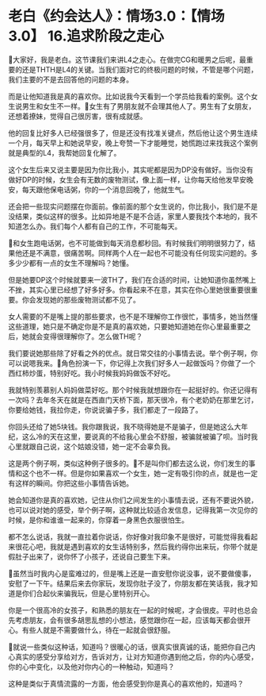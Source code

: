 # 老白《约会达人》：情场3.0：【情场3.0】 16.追求阶段之走心

🎼大家好，我是老白。这节课我们来讲L4之走心。在做完CG和暖男之后呢，最重要的还是THTH是L4的关键。当我们面对它的终极问题的时候，不管是哪个问题，我们主要的不是去回答他的问题的本身。

而是让他知道我是真的喜欢你。比如说我今天看到一个学员给我看的案例。这个女生说男生和女生不一样。🎼女生有了男朋友就不会理其他人了。男生有了女朋友，还想着撩妹，觉得自己很厉害，很有成就感。

他的回复比好多人已经强很多了，但是还没有找准关键点，然后他让这个男生连续一个月，每天早上和她说早安，晚上夸赞一下才能睡觉，她慌跑过来找我这个案例就是典型的L4，我帮她回复化解了。

这个女生后来又说主要是因为你比我小，其实呢都是因为DP没有做好。当你没有做好DP的时候，女生会有无数的废物测试，像上面一样，让你每天给他发早安晚安，每天跟他保电话粥，你的一个消息回晚了，他就生气。

还会把一些现实问题摆在你面前。像前面的那个女生说的，你比我小，我们是不是没结果，类似这样的很多。比如异地是不是不合适，家里人要我找个本地的，我不知道怎么办。我们每个人都有自己的工作，不可能每天。

🎼和女生跑电话粥，也不可能做到每天消息都秒回。有时候我们明明很努力了，结果他还是不满意，很痛苦啊。同样两个人在一起也不可能没有任何现实问题的。多多少少都有一点的女生不理解吗？她懂。

但是她要DP这个时候就要来一波TH了，我们在合适的时间，让她知道你虽然嘴上不挫，其实心里已经想了好多好多。你看起来不在意，其实在你心里她很重要很重要。你会发现她的那些废物测试都不见了。

女人需要的不是嘴上提的那些要求，也不是不理解你工作很忙，事情多，她当然懂这些道理，她只是不确定你是不是真的喜欢她，只要她知道她在你心里最重要之后，她就会变得很理解你了。怎么做TH呢？

我们要说她那些除了好看之外的优点。就日常交往的小事情去说。举个例子啊，你可以说嗯我来。🎼角色扮演一下，你记得上次我们好多人一起做饭吗？你做了一个西红柿炒蛋，特别好吃。我小时候我妈妈做饭不好吃。

我就特别羡慕别人妈妈做菜好吃。那个时候我就想跟你在一起挺好的。你还记得有一次吗？去年冬天在就是在西直门天桥下面，那天很冷，有个老奶奶在那里乞讨，你要给她钱，我拉你走，你说说骗子多，我们都走了一段路了。

你回头还给了她5块钱。我你跟我说，我不晓得她是不是骗子，但是她这么大年纪，这么冷的天在这里，要说真的不给我心里会不舒服，被骗就被骗了呗。当时我心里就跟自己说，这个姑娘没错，她一定不会辜负我。

这是两个例子啊，类似这种例子很多的。🎼不是叫你们都去这么说，你们发生的事情和这个也不一样。但是你如果喜欢一个女生，她一定有吸引你的点，就是也一定有这样的瞬间。你把这些小事情告诉她。

她会知道你是真的喜欢她，记住从你们之间发生的小事情去说，还有不要说外貌，也可以说对她的感受，举个例子啊，这种就比较适合发信息，记得我第一次见你的时候，是你和谁谁一起来的，你穿着一身黑色衣服很怕生。

都不怎么说话，我就一直拉着你说话，你好像对我印象不是很好，可能觉得我看起来很花心吧，我就是遇到喜欢的女生话特别多，然后我约得你出来玩，你带个就是假肚子出来了，说你怀了小孩子，还说自己要生下来。

🎼虽然当时我内心是蛮难过的，但是嘴上还是一直安慰你说没事，说不要做傻事，安慰了一下午。结果后来去你家玩，发现你肚子没了，你朋友都在笑话我，我才知道是你们合起伙来骗我玩，但是心里特别开心。

你是一个很高冷的女孩子，和熟悉的朋友在一起的时候呢，才会很皮。平时也总会先考虑朋友，会有很多胡思乱想的小想法，感觉跟你在一起，应该每天都会很开心。有些人就是不需要做什么，待在一起就会很舒服。

🎼就说一些类似这种话，知道吗？很暖心的话，很真实很真诚的话，能把你自己内心真实的感受分享给对方，告诉对方，让对方知道你遇到他之后，你的内心感受，你的心中变化，以及他对你内心的一种触动，知道吗？

这种是类似于真情流露的一方面，他会感受到你是真心的喜欢他的，知道吗？